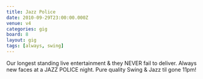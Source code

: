```yaml
---
title: Jazz Police
date: 2010-09-29T23:00:00.000Z
venue: v4
categories: gig
board: 8
layout: gig
tags: [always, swing]
---
```

Our longest standing live entertainment & they NEVER fail to deliver. Always new faces at a JAZZ POLICE night. Pure quality Swing & Jazz til gone 11pm!